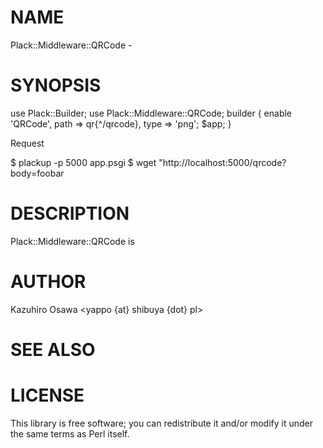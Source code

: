 # NAME

Plack::Middleware::QRCode -

# SYNOPSIS

  use Plack::Builder;
  use Plack::Middleware::QRCode;
  builder {
      enable 'QRCode',
          path => qr{^/qrcode}, type => 'png';
      $app;
  }

Request

  $ plackup -p 5000 app.psgi
  $ wget "http://localhost:5000/qrcode?body=foobar

# DESCRIPTION

Plack::Middleware::QRCode is

# AUTHOR

Kazuhiro Osawa <yappo {at} shibuya {dot} pl>

# SEE ALSO

# LICENSE

This library is free software; you can redistribute it and/or modify
it under the same terms as Perl itself.